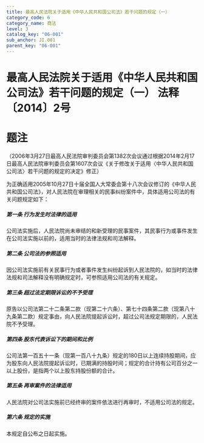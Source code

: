 ```yaml
---
title: 最高人民法院关于适用《中华人民共和国公司法》若干问题的规定（一）
category_code: 6
category_name: 商法
level: 3
catalog_key: "06-001"
sub_anchor: JI.001
parent_key: "06-001"
---
```

# 最高人民法院关于适用《中华人民共和国公司法》若干问题的规定（一）  法释〔2014〕2号

# 题注
（2006年3月27日最高人民法院审判委员会第1382次会议通过根据2014年2月17日最高人民法院审判委员会第1607次会议《关于修改关于适用〈中华人民共和国公司法〉若干问题的规定的决定》修正）

为正确适用2005年10月27日十届全国人大常委会第十八次会议修订的《中华人民共和国公司法》，对人民法院在审理相关的民事纠纷案件中，具体适用公司法的有关问题规定如下：

##### 第一条  行为发生时法律的适用
公司法实施后，人民法院尚未审结的和新受理的民事案件，其民事行为或事件发生在公司法实施以前的，适用当时的法律法规和司法解释。

##### 第二条  公司法的参照适用
因公司法实施前有关民事行为或者事件发生纠纷起诉到人民法院的，如当时的法律法规和司法解释没有明确规定时，可参照适用公司法的有关规定。

##### 第三条  超过法定期限诉讼的不予受理
原告以公司法第二十二条第二款（现第二十六条）、第七十四条第二款（现第八十九条第二款）规定事由，向人民法院提起诉讼时，超过公司法规定期限的，人民法院不予受理。

##### 第四条  股东代表诉讼下的期间和比例
公司法第一百五十一条（现第一百八十九条）规定的180日以上连续持股期间，应为股东向人民法院提起诉讼时，已期满的持股时间；规定的合计持有公司百分之一以上股份，是指两个以上股东持股份额的合计。

##### 第五条  再审案件的法律适用
人民法院对公司法实施前已经终审的案件依法进行再审时，不适用公司法的规定。

##### 第六条  规定的实施
本规定自公布之日起实施。
